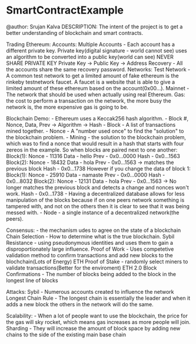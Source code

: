 # SmartContractExample

@author: Srujan Kalva
DESCRIPTION: The intent of the project is to get a better understanding of blockchain and smart contracts.

Trading Ethereum:
    Accounts:
        Multiple Accounts - Each account has a different private key.
            Private key(digital signature - world cannot see) uses an algorithm to be converted into a public key(world can see)
            NEVER SHARE PRIVATE KEY
            Private Key -> Public Key -> Address
        Recovery - All the accounts share the same recovery password.
    Networks:
        Test Network - A common test network to get a limited amount of fake ethereum is the rinkeby testnetwork faucet. A faucet is a website that is able to give a limited amount of these ethereum based on the account(0x00...).
        Mainnet - The network that should be used when actually using real Ethereum.
    Gas:
        the cost to perform a transaction on the network, the more busy the network is, the more expensive gas is going to be.

Blockchain Demo:
    - Ethereum uses a Keccak256 hash algorithm.
    - Block #, Nonce, Data, Prev -> Algorithm -> Hash
    - Block - A list of transactions mined together.
    - Nonce - A "number used once" to find the "solution" to the blockchain problem.
    - Mining - the solution to the blockchain problem, which was to find a nonce that would result in a hash that starts with four zereos in the example.
    So when blocks are paired next to one another:
        Block(1):
            Nonce - 11316
            Data - hello
            Prev - 0x0...0000
            Hash - 0x0...1563
        Block(2):
            Nonce - 18432
            Data - hola
            Prev - 0x0...1563 -> matches the previous block
            Hash - 0x0...1738
    However if you change the data of block 1:
        Block(1):
            Nonce - 25910
            Data - namaste
            Prev - 0x0...0000
            Hash - 0x0...8032
        Block(2):
            Nonce - 12131
            Data - hola
            Prev - 0x0...1563 -> No longer matches the previous block and detects a change and nonces won't work.
            Hash - 0x0...1738
    - Having a decentralized database allows for less manipulation of the blocks because if on one peers network something is tampered with, and not on the others then it is clear to see that it was being messed with.
    - Node - a single instance of a decentralized network(the peers).

Consensus:
    - the mechanism udes to agree on the state of a blockchain
    Chain Selection - How to determine what is the true blockchain.
    Sybil Resistance - using pseudonymous identities and uses them to gain a disproportionately large influence.
        Proof of Work - Uses competetive validation method to confirm transactions and add new blocks to the blochchain(Lots of Energy) ETH
        Proof of Stake - randomly select miners to validate transactions(Better for the enviroment) ETH 2.0
    Block Confirmations - The number of blocks being added to the block in the longest line of blocks

Attacks:
    Sybil - Numerous accounts created to influence the network
    Longest Chain Rule - The longest chain is essentially the leader and when it adds a new block the others in the network will do the same.

Scalability:
    - When a lot of people want to use the blockchain, the price for the gas will sky rocket, which means gas increases as more people will join.
    Sharding - They will increase the amount of block space by adding new chains to the side of the existing main base chain